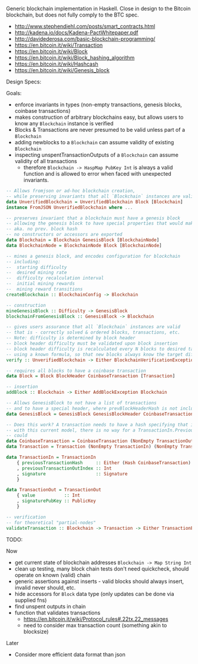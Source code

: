Generic blockchain implementation in Haskell. Close in design to the Bitcoin blockchain, but does not fully comply to the BTC spec.

* http://www.stephendiehl.com/posts/smart_contracts.html
* http://kadena.io/docs/Kadena-PactWhitepaper.pdf
* http://davidederosa.com/basic-blockchain-programming/
* https://en.bitcoin.it/wiki/Transaction
* https://en.bitcoin.it/wiki/Block
* https://en.bitcoin.it/wiki/Block_hashing_algorithm
* https://en.bitcoin.it/wiki/Hashcash
* https://en.bitcoin.it/wiki/Genesis_block

Design Specs:

Goals:
* enforce invariants in types (non-empty transactions, genesis blocks, coinbase transactions)
* makes construction of arbitrary blockchains easy, but allows users to know any `Blockchain` instance is verified
* Blocks & Transactions are never presumed to be valid unless part of a `Blockchain`
* adding newblocks to a `Blockchain` can assume validity of existing `Blockchain`
* inspecting unspentTransactionOutputs of a `Blockchain` can assume validity of all transactions
  * therefore `Blockchain -> HaspMap PubKey Int` is always a valid function and is allowed to error when faced with unexpected invariants.

```haskell
-- Allows fromjson or ad-hoc blockchain creation,
-- while preserving invariants that all `Blockchain` instances are valid
data UnverifiedBlockchain = UnverifiedBlockchain Block [Blockchain]
instance FromJSON UnverifiedBlockchain where ...

-- preserves invariant that a blockchain must have a genesis block
-- allowing the genesis block to have special properties that would make normal blocks invalid
-- aka. no prev. block hash
-- no constructors or accessors are exported
data Blockchain = Blockchain GenesisBlock [BlockchainNode]
data BlockchainNode = BlockchainNode Block [BlockchainNode]

-- mines a genesis block, and encodes configuration for blockchain
-- including:
--  starting difficulty
--  desired mining rate
--  difficulty recalculation interval
--  initial mining rewards
--  mining reward transitions
createBlockchain :: BlockchainConfig -> Blockchain

-- construction
mineGenesisBlock :: Difficulty -> GenesisBlock
blockchainFromGenesisBlock :: GenesisBlock -> Blockchain

-- gives users assurance that all `Blockchain` instances are valid
-- that is - correctly solved & ordered blocks, transactions, etc.
-- Note: difficulty is determined by block header
-- block header difficulty must be validated upon block insertion
-- block header difficulty is recalculated every N blocks to desired target solve time
-- using a known formula, so that new blocks always know the target difficulty
verify :: UnverifiedBlockchain -> Either BlockchainVerificationException Blockchain

-- requires all blocks to have a coinbase transaction
data Block = Block BlockHeader CoinbaseTransaction [Transaction]

-- insertion
addBlock :: Blockchain -> Either AddBlockException Blockchain

-- Allows GenesisBlock to not have a list of transactions
-- and to have a special header, where prevBlockHeaderHash is not included
data GenesisBlock = GenesisBlock GenesisBlockHeader CoinbaseTransaction

-- Does this work? A transaction needs to have a hash specifying that it is a coinbase transaction
-- with this current model, there is no way for a TransactionIn.PreviousTransactionHash to specify a coinbase transaction
-- could
data CoinbaseTransaction = CoinbaseTransaction (NonEmpty TransactionOut)
data Transaction = Transaction (NonEmpty TransactionIn) (NonEmpty TransactionOut)

data TransactionIn = TransactionIn
    { previousTransactionHash     :: Either (Hash CoinbaseTransaction) (Hash Transaction)
    , previousTransactionOutIndex :: Int
    , signature                   :: Signature
    }

data TransactionOut = TransactionOut
    { value           :: Int
    , signaturePubKey :: PublicKey
    }

-- verification
-- for theoretical "partial-nodes"
validateTransaction :: Blockchain -> Transaction -> Either TransactionException ()

```

TODO:

Now
* get current state of blockchain addresses `Blockchain -> Map String Int`
* clean up testing, many block chain tests don't need quickcheck, should operate on known (valid) chain
* generic assertions against inserts - valid blocks should always insert, invalid never should, etc.
* hide accessors for `Block` data type (only updates can be done via supplied fns)
* find unspent outputs in chain
* function that validates transactions
  * https://en.bitcoin.it/wiki/Protocol_rules#.22tx.22_messages
  * need to consider max transaction count (something akin to blocksize)

Later
* Consider more efficient data format than json
